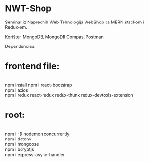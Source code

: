 # NWT-Shop
Seminar iz Naprednih Web Tehnologija WebShop sa MERN stackom i Redux-om.

Korišten MongoDB, MongoDB Compas, Postman

Dependencies:



<h1><strong>frontend file:</strong></h1><br>
npm install
npm i react-bootstrap<br>
npm i axios<br>
npm i redux react-redux redux-thunk redux-devtools-extension<br>

<h1><strong>root:</strong></h1><br>
npm i -D nodemon concurrently<br>
npm i dotenv<br>
npm i mongoose<br>
npm i bcryptjs<br>
npm i express-async-handler<br>
